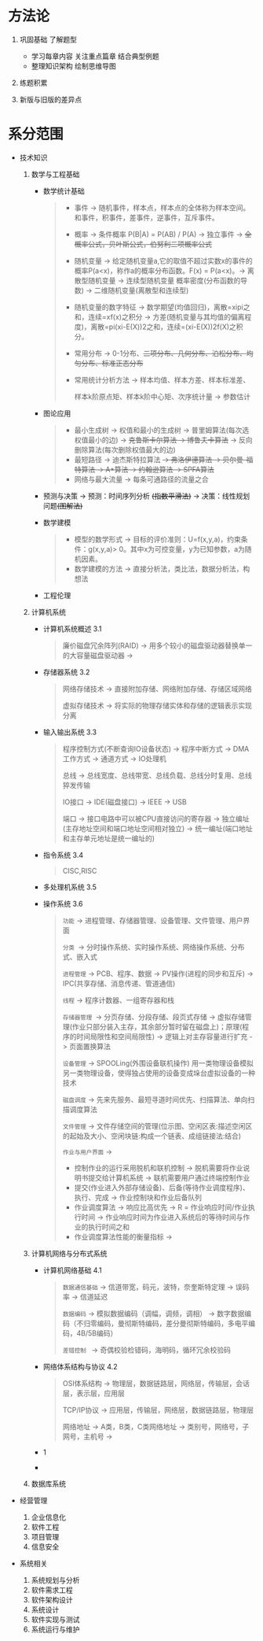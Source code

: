# 方法论

1. 巩固基础 了解题型
   * 学习每章内容 关注重点篇章 结合典型例题
   * 整理知识架构 绘制思维导图
2. 练题积累

3. 新版与旧版的差异点

# 系分范围

* 技术知识
  1. 数学与工程基础
     
     * 数学统计基础
     
       > * 事件 -> 随机事件，样本点，样本点的全体称为样本空间。和事件，积事件，差事件，逆事件，互斥事件。
       >
       > * 概率 -> 条件概率 P(B|A) = P(AB) / P(A) -> 独立事件 -> ~~全概率公式，贝叶斯公式，伯努利二项概率公式~~
       >
       > * 随机变量 -> 给定随机变量a,它的取值不超过实数x的事件的概率P(a<x)，称作a的概率分布函数。F(x) = P(a<x)。-> 离散型随机变量 -> 连续型随机变量 概率密度(分布函数的导数) -> 二维随机变量(离散型和连续型)
       >
       > * 随机变量的数字特征 -> 数学期望(均值回归)，离散=xipi之和，连续=xf(x)之积分 -> 方差(随机变量与其均值的偏离程度)，离散=pi(xi-E(X))2之和，连续=(xi-E(X))2f(X)之积分。
       >
       > * 常用分布 -> 0-1分布、~~二项分布、几何分布、泊松分布、均匀分布、标准正态分布~~
       >
       > * 常用统计分析方法 -> 样本均值、样本方差、样本标准差、
       >
       >    样本k阶原点矩、样本k阶中心矩、次序统计量 -> 参数估计
     
     * 图论应用
     
       > * 最小生成树 -> 权值和最小的生成树 -> 普里姆算法(每次选权值最小的边) -> ~~克鲁斯卡尔算法 -> 博鲁夫卡算法~~ -> 反向删除算法(每次删除权值最大的边)
       > * 最短路径 -> 迪杰斯特拉算法 ~~-> 弗洛伊德算法 -> 贝尔曼-福特算法 -> A*算法 -> 约翰逊算法 -> SPFA算法~~
       > * 网络与最大流量 -> 每条可通路径的流量之合
     
     * 预测与决策 -> 预测：时间序列分析 ~~(指数平滑法)~~  -> 决策：线性规划问题~~(图解法)~~ 
     
     * 数学建模
     
       > * 模型的数学形式 -> 目标的评价准则：U=f(x,y,a)，约束条件：g(x,y,a)> 0。其中x为可控变量，y为已知参数，a为随机因素。
       > * 数学建模的方法 -> 直接分析法，类比法，数据分析法，构想法
     
     * 工程伦理
     
  2. 计算机系统
  
     * 计算机系统概述 3.1
  
       > 廉价磁盘冗余阵列(RAID) -> 用多个较小的磁盘驱动器替换单一的大容量磁盘驱动器 -> 
  
     * 存储器系统 3.2
  
       > 网络存储技术 -> 直接附加存储、网络附加存储、存储区域网络
       >
       > 虚拟存储技术 -> 将实际的物理存储实体和存储的逻辑表示实现分离
  
     * 输入输出系统 3.3
  
       > 程序控制方式(不断查询IO设备状态) -> 程序中断方式 -> DMA工作方式 -> 通道方式 -> IO处理机
       >
       > 总线 -> 总线宽度、总线带宽、总线负载、总线分时复用、总线猝发传输
       >
       > IO接口 -> IDE(磁盘接口) -> IEEE -> USB
       >
       > 端口 -> 接口电路中可以被CPU直接访问的寄存器 -> 独立编址(主存地址空间和端口地址空间相对独立) -> 统一编址(端口地址和主存单元地址是统一编址的)
  
     * 指令系统 3.4
  
       > CISC,RISC
  
     * 多处理机系统 3.5
  
     * 操作系统 3.6
  
       > `功能` -> 进程管理、存储器管理、设备管理、文件管理、用户界面
       >
       > `分类 `-> 分时操作系统、实时操作系统、网络操作系统、分布式、嵌入式
       >
       > `进程管理` -> PCB、程序、数据 -> PV操作(进程的同步和互斥) -> IPC(共享存储、消息传递、管道通信)
       >
       > `线程` -> 程序计数器、一组寄存器和栈
       >
       > `存储器管理 `-> 分页存储、分段存储、段页式存储 -> 虚拟存储管理(作业只部分装入主存，其余部分暂时留在磁盘上)；原理(程序的时间局限性和空间局限性) -> 逻辑上对主存容量进行扩充 -> 页面置换算法
       >
       > `设备管理` -> SPOOLing(外围设备联机操作) 用一类物理设备模拟另一类物理设备，使得独占使用的设备变成垛台虚拟设备的一种技术
       >
       > `磁盘调度` -> 先来先服务、最短寻道时间优先、扫描算法、单向扫描调度算法
       >
       > `文件管理` -> 文件存储空间的管理(位示图、空闲区表:描述空闲区的起始及大小、空闲块链:构成一个链表、成组链接法:结合)
       >
       > `作业与用户界面` -> 
       >
       > * 控制作业的运行采用脱机和联机控制 -> 脱机需要将作业说明书提交给计算机系统 -> 联机需要用户通过终端控制作业
       > * 提交(作业进入外部存储设备)、后备(等待作业调度程序)、执行、完成 -> 作业控制块和作业后备队列
       > * 作业调度算法 -> 响应比高优先 -> R = 作业响应时间/作业执行时间 -> 作业响应时间为作业进入系统后的等待时间与作业的执行时间之和
       > * 作业调度算法性能的衡量指标 -> 
  
  3. 计算机网络与分布式系统
  
     * 计算机网络基础 4.1
  
       > `数据通信基础` -> 信道带宽，码元，波特，奈奎斯特定理 -> 误码率 -> 信道延迟
       >
       > `数据编码` -> 模拟数据编码（调幅，调频，调相） -> 数字数据编码（不归零编码，曼彻斯特编码，差分曼彻斯特编码，多电平编码，4B/5B编码）
       >
       > `差错控制 `  -> 奇偶校验检错码，海明码，循环冗余校验码
  
     * 网络体系结构与协议 4.2
  
       > OSI体系结构  -> 物理层，数据链路层，网络层，传输层，会话层，表示层，应用层
       >
       > TCP/IP协议  -> 应用层，传输层，网络层，数据链路层，物理层
       >
       > 网络地址 -> A类，B类，C类网络地址 -> 类别号，网络号，子网号，主机号 -> 
  
     * 1
  
     * 
  
  4. 数据库系统
  
* 经营管理
  1. 企业信息化
  2. 软件工程
  3. 项目管理
  4. 信息安全

* 系统相关
  1. 系统规划与分析
  2. 软件需求工程
  3. 软件架构设计
  4. 系统设计
  5. 软件实现与测试
  6. 系统运行与维护